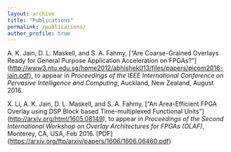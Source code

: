```yaml
---
layout: archive
title: "Publications"
permalink: /publications/
author_profile: true
---
```



A. K. Jain, D. L. Maskell, and S. A. Fahmy, [“Are Coarse-Grained Overlays Ready for General Purpose Application Acceleration on FPGAs?”] (http://www3.ntu.edu.sg/home2012/abhishek013/files/papers/picom2016-jain.pdf), to appear in <em>Proceedings of the IEEE International Conference on Pervasive Intelligence and Computing</em>, Auckland, New Zealand, August 2016.
	
 
X. Li, A. K. Jain, D. L. Maskell, and S. A. Fahmy, [“An Area-Efficient FPGA Overlay using DSP Block based Time-multiplexed Functional Units”] (http://arxiv.org/html/1605.08149), to appear in <em>Proceedings of the Second International Workshop on Overlay Architectures for FPGAs (OLAF)</em>, Monterey, CA, USA, Feb 2016. [PDF] (https://arxiv.org/ftp/arxiv/papers/1606/1606.06460.pdf)
	


